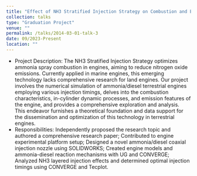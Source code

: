```yaml
---
title: "Effect of NH3 Stratified Injection Strategy on Combustion and Emissions of Ammonia/Diesel Dual-Fuel Engines"
collection: talks
type: "Graduation Project"
venue: ""
permalink: /talks/2014-03-01-talk-3
date: 09/2023-Present
location: ""
---
```


* Project Description: The NH3 Stratified Injection Strategy optimizes ammonia spray combustion in engines, aiming to reduce nitrogen oxide emissions. Currently applied in marine engines, this emerging technology lacks comprehensive research for land engines. Our project involves the numerical simulation of ammonia/diesel terrestrial
engines employing various injection timings, delves into the combustion characteristics, in-cylinder dynamic processes, and emission features of the engine, and provides a comprehensive exploration and analysis. This endeavor furnishes a theoretical foundation and data support for the dissemination and optimization of this technology in terrestrial engines.
* Responsibilities: Independently proposed the research topic and authored a comprehensive research paper; Contributed to engine experimental platform setup; Designed a novel ammonia/diesel coaxial injection nozzle using SOLIDWORKS; Created engine models and ammonia-diesel reaction mechanisms with UG and CONVERGE; Analyzed NH3 layered injection effects and determined optimal injection timings using CONVERGE and Tecplot.
